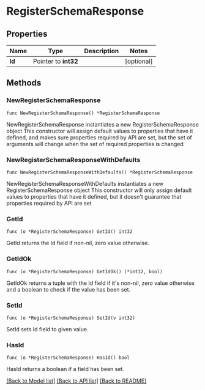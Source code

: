 # RegisterSchemaResponse

## Properties

Name | Type | Description | Notes
------------ | ------------- | ------------- | -------------
**Id** | Pointer to **int32** |  | [optional] 

## Methods

### NewRegisterSchemaResponse

`func NewRegisterSchemaResponse() *RegisterSchemaResponse`

NewRegisterSchemaResponse instantiates a new RegisterSchemaResponse object
This constructor will assign default values to properties that have it defined,
and makes sure properties required by API are set, but the set of arguments
will change when the set of required properties is changed

### NewRegisterSchemaResponseWithDefaults

`func NewRegisterSchemaResponseWithDefaults() *RegisterSchemaResponse`

NewRegisterSchemaResponseWithDefaults instantiates a new RegisterSchemaResponse object
This constructor will only assign default values to properties that have it defined,
but it doesn't guarantee that properties required by API are set

### GetId

`func (o *RegisterSchemaResponse) GetId() int32`

GetId returns the Id field if non-nil, zero value otherwise.

### GetIdOk

`func (o *RegisterSchemaResponse) GetIdOk() (*int32, bool)`

GetIdOk returns a tuple with the Id field if it's non-nil, zero value otherwise
and a boolean to check if the value has been set.

### SetId

`func (o *RegisterSchemaResponse) SetId(v int32)`

SetId sets Id field to given value.

### HasId

`func (o *RegisterSchemaResponse) HasId() bool`

HasId returns a boolean if a field has been set.


[[Back to Model list]](../README.md#documentation-for-models) [[Back to API list]](../README.md#documentation-for-api-endpoints) [[Back to README]](../README.md)


